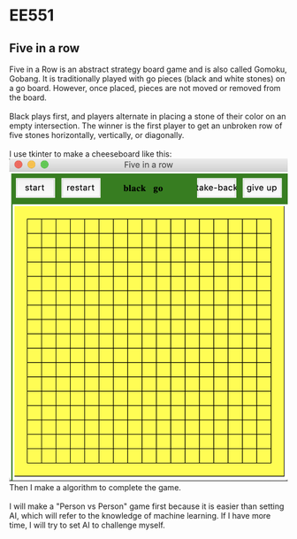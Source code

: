 # EE551
## Five in a row
Five in a Row is an abstract strategy board game and is also called Gomoku, Gobang. It is traditionally played with go pieces (black and white stones) on a go board. However, once placed, pieces are not moved or removed from the board.<BR/>
<BR/>
Black plays first, and players alternate in placing a stone of their color on an empty intersection. The winner is the first player to get an unbroken row of five stones horizontally, vertically, or diagonally.<BR/>
<BR/>
I use tkinter to make a cheeseboard like this:
![example](https://github.com/HengruiCui/EE551/blob/master/five%20in%20a%20row.png)<BR/>
Then I make a algorithm to complete the game.<BR/>
<BR/>
I will make a "Person vs Person" game first because it is easier than setting AI, which will refer to the knowledge of machine learning. If I have more time, I will try to set AI to challenge myself.
